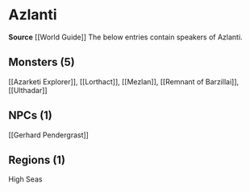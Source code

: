 ﻿---
id: '49'
name: Azlanti
rarity: Uncommon
source: '[[DATABASE/source/World Guide|World Guide]]'
trait:
- '[[DATABASE/trait/Uncommon|Uncommon]]'
type: Language

---
# Azlanti

**Source** [[World Guide]] 
The below entries contain speakers of Azlanti.

## Monsters (5)

[[Azarketi Explorer]], [[Lorthact]], [[Mezlan]], [[Remnant of Barzillai]], [[Ulthadar]]

## NPCs (1)

[[Gerhard Pendergrast]]

## Regions (1)

High Seas